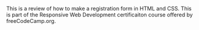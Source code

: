 This is a review of how to make a registration form in HTML and CSS. This is part of the Responsive Web Development certificaiton course offered by freeCodeCamp.org. 